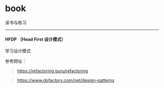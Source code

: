 # book

读书与练习





------

#### HFDP （Head First 设计模式）

学习设计模式

参考网址：

> https://refactoring.guru/refactoring

> https://www.dofactory.com/net/design-patterns

